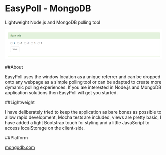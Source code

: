 EasyPoll - MongoDB
======================================

Lightweight Node.js and MongoDB polling tool

![Image representing OpenLang](public/images/easypoll.png?raw=true "Image representing EasyPoll")

##About

EasyPoll uses the window location as a unique referrer and can be dropped onto any webpage as a simple polling tool or can be adapted to create more dymamic polling experiences.  If you are interested in Node.js and MongoDB application solutions then EasyPoll will get you started.

##Lightweight

I have deliberately tried to keep the application as bare bones as possible to allow rapid development, Mocha tests are included, views are pretty basic, I have added a light Bootstrap touch for styling and a little JavaScript to access localStorage on the client-side.

##Platform

[mongodb.com](https://www.mongodb.com/)